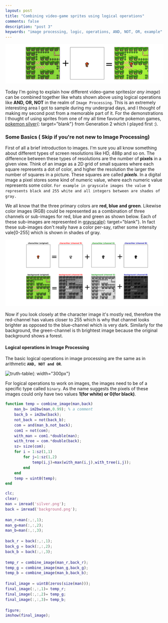 ```yaml
---
layout: post
title: "Combining video-game sprites using logical operations"
comments: false
description: "post 3"
keywords: "image processing, logic, operations, AND, NOT, OR, example"
---
```

![front-image](https://raw.githubusercontent.com/dherath/WebsiteMaterial/master/2017/post_3_boolean_algebra_pokemon/images/front_matter.png)

Today I'm going to explain how different video-game sprites(_or any image_) can be combined together like whats shown above using logical operations like **AND, OR, NOT** in the realm of `Image Processing`. This is an extremely interesting area I got to sample during my undergrad days, and I thought of making my second post from a memorable part of it. For the demonstrations I thought of  using sprites from one of my all time favourte pokemon games, [pokemon silver](https://bulbapedia.bulbagarden.net/wiki/Pok%C3%A9mon_Gold_and_Silver_Versions){: target="blank"} from Generation 2 which I played first :).

### Some Basics ( Skip if you're not new to Image Processing)

First of all a brief introduction to images. I'm sure you all know something about different types of screen resolutions like HD, 488p and so on. The difference between these types of resolutions are the number of **pixels** in a given view. Think of an image as a 2D grid of small squares where each square represents a dot of color, and higher the resolution the larger the number of squares in a picture. These squares are called **_pixels_**. In a digital image a pixel stores some kind of numeric value, where each numeric value represents some color. `For example in grayscale images the value 0 represents black and 255 white and all integers between are shades of gray.`

 We all know that the three primary colors are **red, blue and green**. Likewise color images (RGB) could be represented as a combination of three channels or sub-images for red, blue and green as shown below. Each of these sub-images are represented in [grayscale](https://en.wikipedia.org/wiki/Grayscale){: target="blank"}. In fact these sub-images don't really have a color per-say, rather some intensity vale[0-255] which is shown in shades of gray.

![rgb_seperated](https://raw.githubusercontent.com/dherath/WebsiteMaterial/master/2017/post_3_boolean_algebra_pokemon/images/rgb_seperated.png)

Now if you look closely at the character image it's mostly red, therefore the red-channel has values closer to 255 which is why that channel looks brighter as opposed to the blue-channel which is very dark. Similarly for the background, the green-channel is th brightest image because the original background shows a forest.

#### Logical operations in Image Processing

The basic logical operations in image processing are the same as in arithmetic **`AND, NOT and OR`**.

![truth-table](https://upload.wikimedia.org/wikipedia/commons/4/4a/Truth_table_for_AND%2C_OR%2C_and_NOT.png){: width="300px"}

For logical operations to work on images, the images need to be of a specific type called `binary`. As the name suggests the pixels of these images could only have two values **1(for white) or 0(for black)**.


``` matlab
function temp = combine_image(man,back)
    man_b= im2bw(man,0.99); % a comment
    back_b = im2bw(back);
    not_back = not(back_b);
    com = and(man_b,not_back);
    com1 = not(com);
    with_man = com1.*double(man);
    with_tree = com.*double(back);
    sz= size(com);
    for i = 1:sz(1,1)
        for j=1:sz(1,2)
            temp(i,j)=max(with_man(i,j),with_tree(i,j));
        end
    end
    temp = uint8(temp);
end
```
``` matlab
clc;
clear;
man = imread('silver.png');
back = imread('background.png');

man_r=man(:,:,1);
man_g=man(:,:,2);
man_b=man(:,:,3);

back_r = back(:,:,1);
back_g = back(:,:,2);
back_b = back(:,:,3);

temp_r = combine_image(man_r,back_r);
temp_g = combine_image(man_g,back_g);
temp_b = combine_image(man_b,back_b);

final_image = uint8(zeros(size(man)));
final_image(:,:,1)= temp_r;
final_image(:,:,2)= temp_g;
final_image(:,:,3)= temp_b;

figure;
imshow(final_image);

```
